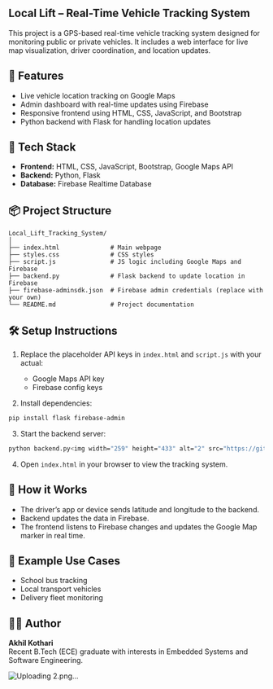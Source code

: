 ## Local Lift – Real-Time Vehicle Tracking System

This project is a GPS-based real-time vehicle tracking system designed for monitoring public or private vehicles. It includes a web interface for live map visualization, driver coordination, and location updates.

## 🔧 Features

- Live vehicle location tracking on Google Maps
- Admin dashboard with real-time updates using Firebase
- Responsive frontend using HTML, CSS, JavaScript, and Bootstrap
- Python backend with Flask for handling location updates

## 🚀 Tech Stack

- **Frontend:** HTML, CSS, JavaScript, Bootstrap, Google Maps API
- **Backend:** Python, Flask
- **Database:** Firebase Realtime Database

## 📦 Project Structure

```
Local_Lift_Tracking_System/
│
├── index.html              # Main webpage
├── styles.css              # CSS styles
├── script.js               # JS logic including Google Maps and Firebase
├── backend.py              # Flask backend to update location in Firebase
├── firebase-adminsdk.json  # Firebase admin credentials (replace with your own)
└── README.md               # Project documentation
```

## 🛠️ Setup Instructions

1. Replace the placeholder API keys in `index.html` and `script.js` with your actual:
   - Google Maps API key
   - Firebase config keys

2. Install dependencies:
```bash
pip install flask firebase-admin
```

3. Start the backend server:
```bash
python backend.py<img width="259" height="433" alt="2" src="https://github.com/user-attachments/assets/b51d0d7a-1199-4f4c-9b64-2b3c5f71615c" />

```

4. Open `index.html` in your browser to view the tracking system.

## 🧠 How it Works

- The driver’s app or device sends latitude and longitude to the backend.
- Backend updates the data in Firebase.
- The frontend listens to Firebase changes and updates the Google Map marker in real time.

## 📍 Example Use Cases

- School bus tracking
- Local transport vehicles
- Delivery fleet monitoring

## 👨‍💻 Author

**Akhil Kothari**  
Recent B.Tech (ECE) graduate with interests in Embedded Systems and Software Engineering.


![Uploading 2.png…]()
